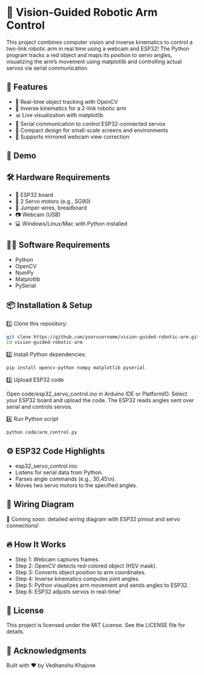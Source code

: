 # 🤖 Vision-Guided Robotic Arm Control
This project combines computer vision and inverse kinematics to control a two-link robotic arm in real time using a webcam and ESP32! The Python program tracks a red object and maps its position to servo angles, visualizing the arm’s movement using matplotlib and controlling actual servos via serial communication.

## 🚀 Features
- 🔴 Real-time object tracking with OpenCV
- 📐 Inverse kinematics for a 2-link robotic arm
- 📊 Live visualization with matplotlib
- 🔗 Serial communication to control ESP32-connected servos
- 🦾 Compact design for small-scale screens and environments
- 🎥 Supports mirrored webcam view correction

## 📸 Demo

## 🛠️ Hardware Requirements
- 🧠 ESP32 board
- 🔩 2 Servo motors (e.g., SG90)
- 🔌 Jumper wires, breadboard
- 📷 Webcam (USB)
- 💻 Windows/Linux/Mac with Python installed

## 🧑‍💻 Software Requirements
- Python 
- OpenCV
- NumPy
- Matplotlib
- PySerial

## 📦 Installation & Setup
1️⃣ Clone this repository:
```bash
git clone https://github.com/yourusername/vision-guided-robotic-arm.git
cd vision-guided-robotic-arm
```
2️⃣ Install Python dependencies:
```bash
pip install opencv-python numpy matplotlib pyserial
```

3️⃣ Upload ESP32 code

Open code/esp32_servo_control.ino in Arduino IDE or PlatformIO.
Select your ESP32 board and upload the code.
The ESP32 reads angles sent over serial and controls servos.

4️⃣ Run Python script
```bash
python code/arm_control.py
```
## ⚙️ ESP32 Code Highlights
- esp32_servo_control.ino:
- Listens for serial data from Python.
- Parses angle commands (e.g., 30,45\n).
- Moves two servo motors to the specified angles.

## 📝 Wiring Diagram
🔗 Coming soon: detailed wiring diagram with ESP32 pinout and servo connections!

## 🔥 How It Works
- Step 1: Webcam captures frames.
- Step 2: OpenCV detects red-colored object (HSV mask).
- Step 3: Converts object position to arm coordinates.
- Step 4: Inverse kinematics computes joint angles.
- Step 5: Python visualizes arm movement and sends angles to ESP32.
- Step 6: ESP32 adjusts servos in real-time!

## 📝 License
This project is licensed under the MIT License. See the LICENSE file for details.

## 🙌 Acknowledgments
Built with ❤️ by Vedhanshu Khajone
